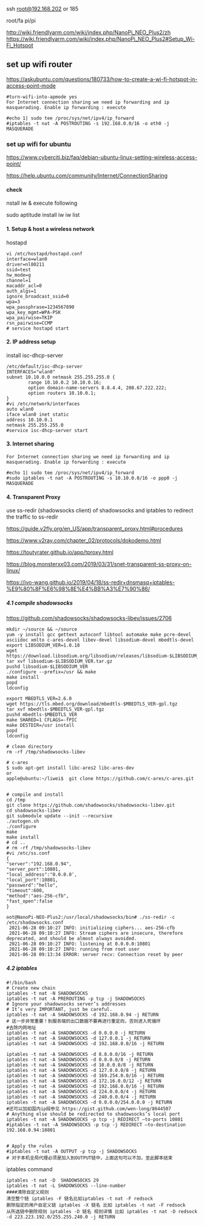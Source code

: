 ssh root@192.168.202 or 185

root/fa pi/pi

http://wiki.friendlyarm.com/wiki/index.php/NanoPi_NEO_Plus2/zh
https://wiki.friendlyarm.com/wiki/index.php/NanoPi_NEO_Plus2#Setup_Wi-Fi_Hotspot

## set up wifi router
https://askubuntu.com/questions/180733/how-to-create-a-wi-fi-hotspot-in-access-point-mode
```
#turn-wifi-into-apmode yes
For Internet connection sharing we need ip forwarding and ip masquerading. Enable ip forwarding : execute

#echo 1| sudo tee /proc/sys/net/ipv4/ip_forward
#iptables -t nat -A POSTROUTING -s 192.168.0.0/16 -o eth0 -j MASQUERADE
```
### set up wifi for ubuntu
https://www.cyberciti.biz/faq/debian-ubuntu-linux-setting-wireless-access-point/

https://help.ubuntu.com/community/Internet/ConnectionSharing
#### check 
nstall iw & execute following

sudo aptitude install iw
iw list

#### 1. Setup & host a wireless network
hostapd
```
vi /etc/hostapd/hostapd.conf
interface=wlan0
driver=nl80211
ssid=test
hw_mode=g
channel=1
macaddr_acl=0
auth_algs=1
ignore_broadcast_ssid=0
wpa=3
wpa_passphrase=1234567890
wpa_key_mgmt=WPA-PSK
wpa_pairwise=TKIP
rsn_pairwise=CCMP
# service hostapd start
```
#### 2. IP address setup
install isc-dhcp-server
```
/etc/default/isc-dhcp-server
INTERFACES="wlan0"
subnet 10.10.0.0 netmask 255.255.255.0 {
        range 10.10.0.2 10.10.0.16;
        option domain-name-servers 8.8.4.4, 208.67.222.222;
        option routers 10.10.0.1;
}
#vi /etc/network/interfaces
auto wlan0
iface wlan0 inet static
address 10.10.0.1
netmask 255.255.255.0
#service isc-dhcp-server start
```
#### 3. Internet sharing
```
For Internet connection sharing we need ip forwarding and ip masquerading. Enable ip forwarding : execute

#echo 1| sudo tee /proc/sys/net/ipv4/ip_forward
#sudo iptables -t nat -A POSTROUTING -s 10.10.0.0/16 -o ppp0 -j MASQUERADE
```
#### 4. Transparent Proxy
use ss-redir (shadowsocks client) of shadowsocks and iptables to redirect the traffic to ss-redir

https://guide.v2fly.org/en_US/app/transparent_proxy.html#procedures

https://www.v2ray.com/chapter_02/protocols/dokodemo.html

https://toutyrater.github.io/app/tproxy.html

https://blog.monsterxx03.com/2019/03/31/snet-transparent-ss-proxy-on-linux/

https://ivo-wang.github.io/2019/04/18/ss-redir+dnsmasq+iptables-%E9%80%8F%E6%98%8E%E4%BB%A3%E7%90%86/

##### 4.1 compile shadowsocks

https://github.com/shadowsocks/shadowsocks-libev/issues/2706
```
mkdir ~/source && ~/source
yum -y install gcc gettext autoconf libtool automake make pcre-devel asciidoc xmlto c-ares-devel libev-devel libsodium-devel mbedtls-devel
export LIBSODIUM_VER=1.0.18
wget https://download.libsodium.org/libsodium/releases/libsodium-$LIBSODIUM_VER.tar.gz
tar xvf libsodium-$LIBSODIUM_VER.tar.gz
pushd libsodium-$LIBSODIUM_VER
./configure --prefix=/usr && make
make install
popd
ldconfig

export MBEDTLS_VER=2.6.0
wget https://tls.mbed.org/download/mbedtls-$MBEDTLS_VER-gpl.tgz
tar xvf mbedtls-$MBEDTLS_VER-gpl.tgz
pushd mbedtls-$MBEDTLS_VER
make SHARED=1 CFLAGS=-fPIC
make DESTDIR=/usr install
popd
ldconfig

# clean directory
rm -rf /tmp/shadowsocks-libev

# c-ares
$ sudo apt-get install libc-ares2 libc-ares-dev
or
apple@ubuntu:~/liwei$  git clone https://github.com/c-ares/c-ares.git


# compile and install
cd /tmp
git clone https://github.com/shadowsocks/shadowsocks-libev.git
cd shadowsocks-libev
git submodule update --init --recursive
./autogen.sh
./configure
make
make install
# cd ..
# rm -rf /tmp/shadowsocks-libev
#vi /etc/ss.conf
{  
"server":"192.168.0.94",  
"server_port":10801,  
"local_address":"0.0.0.0″,  
"local_port":10801,  
"password":"hello",  
"timeout":600,  
"method":"aes-256-cfb",  
"fast_open":false  
}

oot@NanoPi-NEO-Plus2:/usr/local/shadowsocks/bin# ./ss-redir -c /etc/shadowsocks.conf 
 2021-06-28 09:10:27 INFO: initializing ciphers... aes-256-cfb
 2021-06-28 09:10:27 INFO: Stream ciphers are insecure, therefore deprecated, and should be almost always avoided.
 2021-06-28 09:10:27 INFO: listening at 0.0.0.0:10801
 2021-06-28 09:10:27 INFO: running from root user
 2021-06-28 09:13:34 ERROR: server recv: Connection reset by peer
```
##### 4.2 iptables
```
#!/bin/bash
# Create new chain
iptables -t nat -N SHADOWSOCKS  
iptables -t nat -A PREROUTING -p tcp -j SHADOWSOCKS  
# Ignore your shadowsocks server’s addresses
# It’s very IMPORTANT, just be careful.
iptables -t nat -A SHADOWSOCKS -d 192.168.0.94 -j RETURN  
# 这一步非常重要！到服务端的出口数据不要再进行重定向，否则进入死循环
#去除内网地址
iptables -t nat -A SHADOWSOCKS -d 0.0.0.0 -j RETURN  
iptables -t nat -A SHADOWSOCKS -d 127.0.0.1 -j RETURN  
iptables -t nat -A SHADOWSOCKS -d 192.168.0.0/16 -j RETURN

iptables -t nat -A SHADOWSOCKS -d 8.8.0.0/16 -j RETURN  
iptables -t nat -A SHADOWSOCKS -d 0.0.0.0/8 -j RETURN  
iptables -t nat -A SHADOWSOCKS -d 10.0.0.0/8 -j RETURN  
iptables -t nat -A SHADOWSOCKS -d 127.0.0.0/8 -j RETURN  
iptables -t nat -A SHADOWSOCKS -d 169.254.0.0/16 -j RETURN  
iptables -t nat -A SHADOWSOCKS -d 172.16.0.0/12 -j RETURN  
iptables -t nat -A SHADOWSOCKS -d 192.168.0.0/16 -j RETURN  
iptables -t nat -A SHADOWSOCKS -d 224.0.0.0/4 -j RETURN  
iptables -t nat -A SHADOWSOCKS -d 240.0.0.0/4 -j RETURN  
iptables -t nat -A SHADOWSOCKS -d 0.0.0.0/254.0.0.0 -j RETURN
#还可以加如国内ip段参见 https://gist.github.com/wen-long/8644507
# Anything else should be redirected to shadowsocks’s local port
iptables -t nat -A SHADOWSOCKS -p tcp -j REDIRECT –to-ports 10801
#iptables -t nat -A SHADOWSOCKS -p tcp -j REDIRECT –to-destination 192.168.0.94:10801


# Apply the rules
#iptables -t nat -A OUTPUT -p tcp -j SHADOWSOCKS
# 对于本机全局代理必须是加入到OUTPUT链中，上面这句可以不加，至此脚本结束
```
iptables command
```
iptables -t nat -D  SHADOWSOCKS 29
iptables -t nat -L SHADOWSOCKS --line-number
####清除自定义规则
清空整个链 iptables -F 链名比如iptables -t nat -F redsock
删除指定的用户自定义链 iptables -X 链名 比如 iptables -t nat -F redsock
从所选链中删除规则 iptables -D 链名 规则详情 比如 iptables -t nat -D redsock -d 223.223.192.0/255.255.240.0 -j RETURN
```
